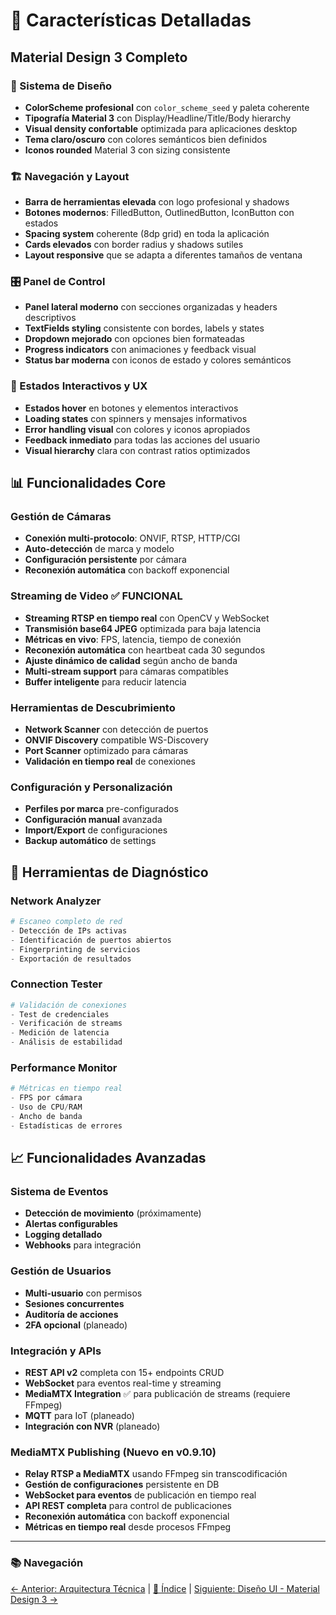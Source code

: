# 🎯 Características Detalladas

## Material Design 3 Completo

### 🎨 Sistema de Diseño

- **ColorScheme profesional** con `color_scheme_seed` y paleta coherente
- **Tipografía Material 3** con Display/Headline/Title/Body hierarchy
- **Visual density confortable** optimizada para aplicaciones desktop
- **Tema claro/oscuro** con colores semánticos bien definidos
- **Iconos rounded** Material 3 con sizing consistente

### 🏗️ Navegación y Layout

- **Barra de herramientas elevada** con logo profesional y shadows
- **Botones modernos**: FilledButton, OutlinedButton, IconButton con estados
- **Spacing system** coherente (8dp grid) en toda la aplicación
- **Cards elevados** con border radius y shadows sutiles
- **Layout responsive** que se adapta a diferentes tamaños de ventana

### 🎛️ Panel de Control

- **Panel lateral moderno** con secciones organizadas y headers descriptivos
- **TextFields styling** consistente con bordes, labels y states
- **Dropdown mejorado** con opciones bien formateadas
- **Progress indicators** con animaciones y feedback visual
- **Status bar moderna** con iconos de estado y colores semánticos

### 🔄 Estados Interactivos y UX

- **Estados hover** en botones y elementos interactivos
- **Loading states** con spinners y mensajes informativos
- **Error handling visual** con colores y iconos apropiados
- **Feedback inmediato** para todas las acciones del usuario
- **Visual hierarchy** clara con contrast ratios optimizados

## 📊 Funcionalidades Core

### Gestión de Cámaras

- **Conexión multi-protocolo**: ONVIF, RTSP, HTTP/CGI
- **Auto-detección** de marca y modelo
- **Configuración persistente** por cámara
- **Reconexión automática** con backoff exponencial

### Streaming de Video ✅ FUNCIONAL

- **Streaming RTSP en tiempo real** con OpenCV y WebSocket
- **Transmisión base64 JPEG** optimizada para baja latencia
- **Métricas en vivo**: FPS, latencia, tiempo de conexión
- **Reconexión automática** con heartbeat cada 30 segundos
- **Ajuste dinámico de calidad** según ancho de banda
- **Multi-stream support** para cámaras compatibles
- **Buffer inteligente** para reducir latencia

### Herramientas de Descubrimiento

- **Network Scanner** con detección de puertos
- **ONVIF Discovery** compatible WS-Discovery
- **Port Scanner** optimizado para cámaras
- **Validación en tiempo real** de conexiones

### Configuración y Personalización

- **Perfiles por marca** pre-configurados
- **Configuración manual** avanzada
- **Import/Export** de configuraciones
- **Backup automático** de settings

## 🔧 Herramientas de Diagnóstico

### Network Analyzer

```python
# Escaneo completo de red
- Detección de IPs activas
- Identificación de puertos abiertos
- Fingerprinting de servicios
- Exportación de resultados
```

### Connection Tester

```python
# Validación de conexiones
- Test de credenciales
- Verificación de streams
- Medición de latencia
- Análisis de estabilidad
```

### Performance Monitor

```python
# Métricas en tiempo real
- FPS por cámara
- Uso de CPU/RAM
- Ancho de banda
- Estadísticas de errores
```

## 📈 Funcionalidades Avanzadas

### Sistema de Eventos

- **Detección de movimiento** (próximamente)
- **Alertas configurables**
- **Logging detallado**
- **Webhooks** para integración

### Gestión de Usuarios

- **Multi-usuario** con permisos
- **Sesiones concurrentes**
- **Auditoría de acciones**
- **2FA opcional** (planeado)

### Integración y APIs

- **REST API v2** completa con 15+ endpoints CRUD
- **WebSocket** para eventos real-time y streaming
- **MediaMTX Integration** ✅ para publicación de streams (requiere FFmpeg)
- **MQTT** para IoT (planeado)
- **Integración con NVR** (planeado)

### MediaMTX Publishing (Nuevo en v0.9.10)

- **Relay RTSP a MediaMTX** usando FFmpeg sin transcodificación
- **Gestión de configuraciones** persistente en DB
- **WebSocket para eventos** de publicación en tiempo real
- **API REST completa** para control de publicaciones
- **Reconexión automática** con backoff exponencial
- **Métricas en tiempo real** desde procesos FFmpeg

---

### 📚 Navegación

[← Anterior: Arquitectura Técnica](ARCHITECTURE.md) | [📑 Índice](README.md) | [Siguiente: Diseño UI - Material Design 3 →](ui-design.md)
